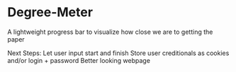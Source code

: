 # Degree-Meter
A lightweight progress bar to visualize how close we are to getting the paper

Next Steps:
Let user input start and finish
Store user creditionals as cookies and/or login + password
Better looking webpage
